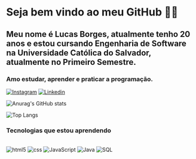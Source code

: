 
# Seja bem vindo ao meu GitHub 👋🏽

## Meu nome é Lucas Borges, atualmente tenho 20 anos e estou cursando Engenharia de Software na Universidade Católica do Salvador, atualmente no Primeiro Semestre.

### Amo estudar, aprender e praticar a programação.

[![Instagram](https://img.shields.io/badge/Instagram-E4405F?style=for-the-badge&logo=instagram&logoColor=white)](https://www.instagram.com/lucasborgss_/)
[![Linkedin](https://img.shields.io/badge/LinkedIn-0077B5?style=for-the-badge&logo=linkedin&logoColor=white)](https://www.linkedin.com/in/lucasborgss0/)

![Anurag's GitHub stats](https://github-readme-stats.vercel.app/api?username=lucasborgss1&show_icons=true&theme=dracula)

![Top Langs](https://github-readme-stats.vercel.app/api/top-langs/?username=lucasborgss1&layout=compact)


### Tecnologias que estou aprendendo

<div style="display: inline_block"><br/>
    <img aling="center" alt= "html5" src="https://img.shields.io/badge/HTML5-E34F26?style=for-the-badge&logo=html5&logoColor=white"/>
    <img aling="center" alt= "css" src="https://img.shields.io/badge/CSS3-1572B6?style=for-the-badge&logo=css3&logoColor=white"/>
    <img aling="center" alt= "JavaScript" src="https://img.shields.io/badge/JavaScript-F7DF1E?style=for-the-badge&logo=javascript&logoColor=black"/>
    <img aling="center" alt= "Java" src="https://img.shields.io/badge/Java-ED8B00?style=for-the-badge&logo=openjdk&logoColor=white"/>
    <img aling="center" alt= "SQL" src="https://img.shields.io/badge/MySQL-00000F?style=for-the-badge&logo=mysql&logoColor=white"/>

</div>
